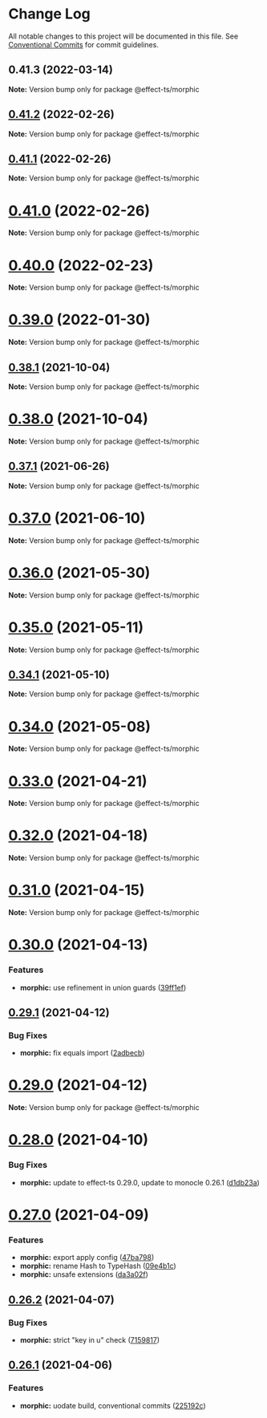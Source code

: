 # Change Log

All notable changes to this project will be documented in this file.
See [Conventional Commits](https://conventionalcommits.org) for commit guidelines.

## 0.41.3 (2022-03-14)

**Note:** Version bump only for package @effect-ts/morphic





## [0.41.2](https://github.com/Effect-TS/morphic/compare/@effect-ts/morphic@0.41.1...@effect-ts/morphic@0.41.2) (2022-02-26)

**Note:** Version bump only for package @effect-ts/morphic





## [0.41.1](https://github.com/Effect-TS/morphic/compare/@effect-ts/morphic@0.41.0...@effect-ts/morphic@0.41.1) (2022-02-26)

**Note:** Version bump only for package @effect-ts/morphic





# [0.41.0](https://github.com/Effect-TS/morphic/compare/@effect-ts/morphic@0.40.0...@effect-ts/morphic@0.41.0) (2022-02-26)

**Note:** Version bump only for package @effect-ts/morphic





# [0.40.0](https://github.com/Effect-TS/morphic/compare/@effect-ts/morphic@0.39.0...@effect-ts/morphic@0.40.0) (2022-02-23)

**Note:** Version bump only for package @effect-ts/morphic





# [0.39.0](https://github.com/Effect-TS/morphic/compare/@effect-ts/morphic@0.38.1...@effect-ts/morphic@0.39.0) (2022-01-30)

**Note:** Version bump only for package @effect-ts/morphic





## [0.38.1](https://github.com/Effect-TS/morphic/compare/@effect-ts/morphic@0.38.0...@effect-ts/morphic@0.38.1) (2021-10-04)

**Note:** Version bump only for package @effect-ts/morphic





# [0.38.0](https://github.com/Effect-TS/morphic/compare/@effect-ts/morphic@0.37.1...@effect-ts/morphic@0.38.0) (2021-10-04)

**Note:** Version bump only for package @effect-ts/morphic





## [0.37.1](https://github.com/Effect-TS/morphic/compare/@effect-ts/morphic@0.37.0...@effect-ts/morphic@0.37.1) (2021-06-26)

**Note:** Version bump only for package @effect-ts/morphic





# [0.37.0](https://github.com/Effect-TS/morphic/compare/@effect-ts/morphic@0.36.0...@effect-ts/morphic@0.37.0) (2021-06-10)

**Note:** Version bump only for package @effect-ts/morphic





# [0.36.0](https://github.com/Effect-TS/morphic/compare/@effect-ts/morphic@0.35.0...@effect-ts/morphic@0.36.0) (2021-05-30)

**Note:** Version bump only for package @effect-ts/morphic





# [0.35.0](https://github.com/Effect-TS/morphic/compare/@effect-ts/morphic@0.34.1...@effect-ts/morphic@0.35.0) (2021-05-11)

**Note:** Version bump only for package @effect-ts/morphic





## [0.34.1](https://github.com/Effect-TS/morphic/compare/@effect-ts/morphic@0.34.0...@effect-ts/morphic@0.34.1) (2021-05-10)

**Note:** Version bump only for package @effect-ts/morphic





# [0.34.0](https://github.com/Effect-TS/morphic/compare/@effect-ts/morphic@0.33.0...@effect-ts/morphic@0.34.0) (2021-05-08)

**Note:** Version bump only for package @effect-ts/morphic





# [0.33.0](https://github.com/Effect-TS/morphic/compare/@effect-ts/morphic@0.32.0...@effect-ts/morphic@0.33.0) (2021-04-21)

**Note:** Version bump only for package @effect-ts/morphic





# [0.32.0](https://github.com/Effect-TS/morphic/compare/@effect-ts/morphic@0.31.0...@effect-ts/morphic@0.32.0) (2021-04-18)

**Note:** Version bump only for package @effect-ts/morphic





# [0.31.0](https://github.com/Effect-TS/morphic/compare/@effect-ts/morphic@0.30.0...@effect-ts/morphic@0.31.0) (2021-04-15)

**Note:** Version bump only for package @effect-ts/morphic





# [0.30.0](https://github.com/Effect-TS/morphic/compare/@effect-ts/morphic@0.29.1...@effect-ts/morphic@0.30.0) (2021-04-13)


### Features

* **morphic:** use refinement in union guards ([39ff1ef](https://github.com/Effect-TS/morphic/commit/39ff1ef4bc852539e85f1d57065087b319377ea3))





## [0.29.1](https://github.com/Effect-TS/morphic/compare/@effect-ts/morphic@0.29.0...@effect-ts/morphic@0.29.1) (2021-04-12)


### Bug Fixes

* **morphic:** fix equals import ([2adbecb](https://github.com/Effect-TS/morphic/commit/2adbecb6fd50317b378e116ddf02c2a1bcc77df2))





# [0.29.0](https://github.com/Effect-TS/morphic/compare/@effect-ts/morphic@0.28.0...@effect-ts/morphic@0.29.0) (2021-04-12)

**Note:** Version bump only for package @effect-ts/morphic





# [0.28.0](https://github.com/Effect-TS/morphic/compare/@effect-ts/morphic@0.27.0...@effect-ts/morphic@0.28.0) (2021-04-10)


### Bug Fixes

* **morphic:** update to effect-ts 0.29.0, update to monocle 0.26.1 ([d1db23a](https://github.com/Effect-TS/morphic/commit/d1db23a16e623dcf05fdcd8e8965de423791c3fa))





# [0.27.0](https://github.com/Effect-TS/morphic/compare/@effect-ts/morphic@0.26.2...@effect-ts/morphic@0.27.0) (2021-04-09)


### Features

* **morphic:** export apply config ([47ba798](https://github.com/Effect-TS/morphic/commit/47ba798c77d40adc5e99957e4cdfb0c13b2f1794))
* **morphic:** rename Hash to TypeHash ([09e4b1c](https://github.com/Effect-TS/morphic/commit/09e4b1c73d588ac6633b09ebef2ff4e6b429dbd9))
* **morphic:** unsafe extensions ([da3a02f](https://github.com/Effect-TS/morphic/commit/da3a02fb527089807bcd5253652ee5a5b1efa371))





## [0.26.2](https://github.com/Effect-TS/morphic/compare/@effect-ts/morphic@0.26.1...@effect-ts/morphic@0.26.2) (2021-04-07)


### Bug Fixes

* **morphic:** strict "key in u" check ([7159817](https://github.com/Effect-TS/morphic/commit/7159817de4df533e29acad1a49a107abe6725d62))





## [0.26.1](https://github.com/Effect-TS/morphic/compare/@effect-ts/morphic@0.26.0...@effect-ts/morphic@0.26.1) (2021-04-06)


### Features

* **morphic:** uodate build, conventional commits ([225192c](https://github.com/Effect-TS/morphic/commit/225192c42a17a0d420a941b80de9ec278e2a627e))
